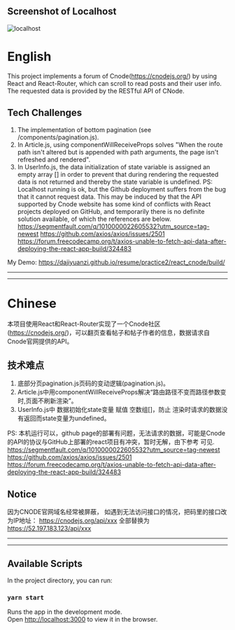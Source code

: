 ## Screenshot of Localhost
![localhost](https://github.com/dajiyuanzi/resume/tree/master/practice2/react_cnode/localhost.png)

# English
This project implements a forum of Cnode(https://cnodejs.org/) by using React and React-Router, which can scroll to read posts and their user info. The requested data is provided by the RESTful API of CNode.

## Tech Challenges
1. The implementation of bottom pagination (see /components/pagination.js).
2. In Article.js, using componentWillReceiveProps solves "When the route path isn't altered but is appended with path arguments, the page isn't refreshed and rendered".
3. In UserInfo.js, the data initialization of state variable is assigned an empty array [] in order to prevent that during rendering the requested data is not returned and thereby the state variable is undefined.
PS: Localhost running is ok, but the Github deployment suffers from the bug that it cannot request data. This may be induced by that the API supported by Cnode website has some kind of conflicts with React projects deployed on GitHub, and temporarily there is no definite solution available, of which the references are below.
https://segmentfault.com/q/1010000022605532?utm_source=tag-newest 
https://github.com/axios/axios/issues/2501 
https://forum.freecodecamp.org/t/axios-unable-to-fetch-api-data-after-deploying-the-react-app-build/324483 

My Demo: https://dajiyuanzi.github.io/resume/practice2/react_cnode/build/

****
****

# Chinese
本项目使用React和React-Router实现了一个Cnode社区(https://cnodejs.org/)，可以翻页查看帖子和帖子作者的信息，数据请求自Cnode官网提供的API。

## 技术难点
1. 底部分页pagination.js页码的变动逻辑(pagination.js)。
2. Article.js中用componentWillReceiveProps解决“路由路径不变而路径参数变时,页面不刷新渲染”。
3. UserInfo.js中 数据初始化state变量 赋值 空数组[]，防止 渲染时请求的数据没有返回而state变量为undefined。

PS: 本机运行可以，github page的部署有问题，无法请求的数据，可能是Cnode的API的协议与GitHub上部署的react项目有冲突，暂时无解，由下参考 可见.
https://segmentfault.com/q/1010000022605532?utm_source=tag-newest
https://github.com/axios/axios/issues/2501
https://forum.freecodecamp.org/t/axios-unable-to-fetch-api-data-after-deploying-the-react-app-build/324483 
  
## Notice
因为CNODE官网域名经常被屏蔽， 如遇到无法访问接口的情况，把码里的接口改为IP地址：
https://cnodejs.org/api/xxx 全部替换为 https://52.197.183.123/api/xxx
  
****
****

## Available Scripts
In the project directory, you can run:

### `yarn start`
Runs the app in the development mode.<br />
Open [http://localhost:3000](http://localhost:3000) to view it in the browser.

